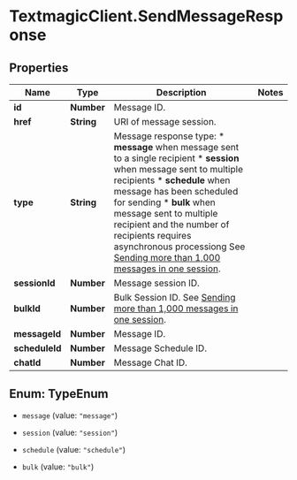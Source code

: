 # TextmagicClient.SendMessageResponse

## Properties
Name | Type | Description | Notes
------------ | ------------- | ------------- | -------------
**id** | **Number** | Message ID. | 
**href** | **String** | URI of message session. | 
**type** | **String** | Message response type: * **message** when message sent to a single recipient * **session** when message sent to multiple recipients * **schedule** when message has been scheduled for sending * **bulk** when message sent to multiple recipient and the number of recipients requires asynchronous processiong See [Sending more than 1,000 messages in one session](http://docs.textmagictesting.com/#section/Tutorials/Sending-more-than-1000-messages-in-one-session).  | 
**sessionId** | **Number** | Message session ID. | 
**bulkId** | **Number** | Bulk Session ID. See [Sending more than 1,000 messages in one session](http://docs.textmagictesting.com/#section/Tutorials/Sending-more-than-1000-messages-in-one-session). | 
**messageId** | **Number** | Message ID. | 
**scheduleId** | **Number** | Message Schedule ID. | 
**chatId** | **Number** | Message Chat ID. | 


<a name="TypeEnum"></a>
## Enum: TypeEnum


* `message` (value: `"message"`)

* `session` (value: `"session"`)

* `schedule` (value: `"schedule"`)

* `bulk` (value: `"bulk"`)




